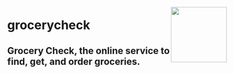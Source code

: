 <img src="https://github.com/Namirah-Rahman/images/blob/main/logo.png" align="right" width="128px"></img>
# grocerycheck

## Grocery Check, the online service to find, get, and order groceries.
